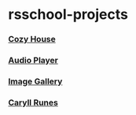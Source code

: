 # rsschool-projects
### [Cozy House](https://turik777.github.io/rsschool-projects/shelter/pages/main/)
### [Audio Player](https://turik777.github.io/rsschool-projects/audio-player/)
### [Image Gallery](https://turik777.github.io/rsschool-projects/image-gallery/)
### [Caryll Runes](https://turik777.github.io/rsschool-projects/random-game/)
